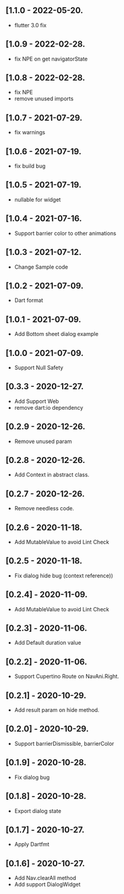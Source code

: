 ## [1.1.0 - 2022-05-20.

* flutter 3.0 fix

## [1.0.9 - 2022-02-28.

* fix NPE on get navigatorState

## [1.0.8 - 2022-02-28.

* fix NPE
* remove unused imports
## [1.0.7 - 2021-07-29.

* fix warnings

## [1.0.6 - 2021-07-19.

* fix build bug

## [1.0.5 - 2021-07-19.

* nullable for widget

## [1.0.4 - 2021-07-16.

* Support barrier color to other animations

## [1.0.3 - 2021-07-12.

* Change Sample code

## [1.0.2 - 2021-07-09.

* Dart format

## [1.0.1 - 2021-07-09.

* Add Bottom sheet dialog example
## [1.0.0 - 2021-07-09.

* Support Null Safety


## [0.3.3 - 2020-12-27.

* Add Support Web
* remove dart:io dependency

## [0.2.9 - 2020-12-26.

* Remove unused param

## [0.2.8 - 2020-12-26.

* Add Context in abstract class.
## [0.2.7 - 2020-12-26.

* Remove needless code.
## [0.2.6 - 2020-11-18.

* Add MutableValue to avoid Lint Check

## [0.2.5 - 2020-11-18.

* Fix dialog hide bug (context reference))

## [0.2.4] - 2020-11-09.

* Add MutableValue to avoid Lint Check

## [0.2.3] - 2020-11-06.

* Add Default duration value

## [0.2.2] - 2020-11-06.

* Support Cupertino Route on NavAni.Right.

## [0.2.1] - 2020-10-29.

* Add result param on hide method.

## [0.2.0] - 2020-10-29.

* Support barrierDismissible, barrierColor

## [0.1.9] - 2020-10-28.

* Fix dialog bug

## [0.1.8] - 2020-10-28.

* Export dialog state

## [0.1.7] - 2020-10-27.

* Apply Dartfmt

## [0.1.6] - 2020-10-27.

* Add Nav.clearAll method
* Add support DialogWidget
